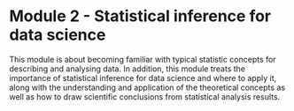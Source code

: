 # Module 2 - Statistical inference for data science
This module is about becoming familiar with typical statistic concepts for describing and analysing data. 
In addition, this module treats the importance of statistical inference for data science and where to apply it, along with the 
understanding and application of the theoretical concepts as well as how to draw scientific conclusions from statistical analysis results.
